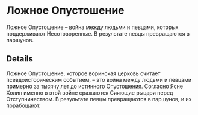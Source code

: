 # Ложное Опустошение
Ложное Опустошение – война между людьми и певцами, которых поддерживают Несотоворенные. В результате певцы превращаются в паршунов.

## Details
Ложное Опустошение, которое воринская церковь считает псевдоисторическим событием, – это война между людьми и певцами примерно за тысячу лет до истинного Опустошения. Согласно Ясне Холин именно в этой войне сражаются Сияющие рыцари перед Отступничеством. В результате певцы превращаются в паршунов, и их порабощают.
